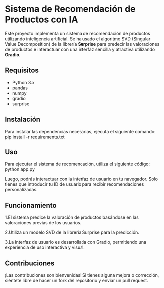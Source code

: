 # Sistema de Recomendación de Productos con IA

Este proyecto implementa un sistema de recomendación de productos utilizando inteligencia artificial. Se ha usado el algoritmo SVD (Singular Value Decomposition) de la librería **Surprise** para predecir las valoraciones de productos e interactuar con una interfaz sencilla y atractiva utilizando **Gradio**.

## Requisitos

- Python 3.x
- pandas
- numpy
- gradio
- surprise

## Instalación

Para instalar las dependencias necesarias, ejecuta el siguiente comando:
pip install -r requirements.txt

## Uso
Para ejecutar el sistema de recomendación, utiliza el siguiente código:
python app.py


Luego, podrás interactuar con la interfaz de usuario en tu navegador. Solo tienes que introducir tu ID de usuario para recibir recomendaciones personalizadas.

## Funcionamiento
1.El sistema predice la valoración de productos basándose en las valoraciones previas de los usuarios.

2.Utiliza un modelo SVD de la librería Surprise para la predicción.

3.La interfaz de usuario es desarrollada con Gradio, permitiendo una experiencia de uso interactiva y visual.

## Contribuciones
¡Las contribuciones son bienvenidas! Si tienes alguna mejora o corrección, siéntete libre de hacer un fork del repositorio y enviar un pull request.
